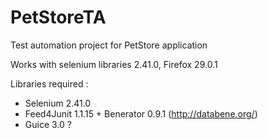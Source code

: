 PetStoreTA
==========

Test automation project for PetStore application

Works with selenium libraries 2.41.0, Firefox 29.0.1

Libraries required :
- Selenium 2.41.0
- Feed4Junit 1.1.15 + Benerator 0.9.1 (http://databene.org/)
- Guice 3.0 ?
